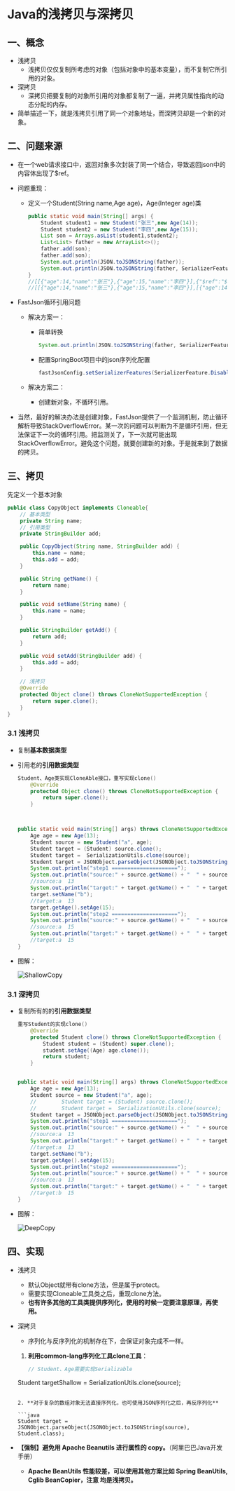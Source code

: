 # Java的浅拷贝与深拷贝

## 一、概念

* 浅拷贝
  * 浅拷贝仅仅复制所考虑的对象（包括对象中的基本变量），而不复制它所引用的对象。
* 深拷贝
  * 深拷贝把要复制的对象所引用的对象都复制了一遍，并拷贝属性指向的动态分配的内存。
* 简单描述一下，就是浅拷贝引用了同一个对象地址，而深拷贝却是一个新的对象。

## 二、问题来源

* 在一个web请求接口中，返回对象多次封装了同一个结合，导致返回json中的内容体出现了$ref。

* 问题重现：

  * 定义一个Student(String name,Age age)，Age(Integer age)类

    ```java
    public static void main(String[] args) {
        Student student1 = new Student("张三",new Age(14));
        Student student2 = new Student("李四",new Age(15));
        List son = Arrays.asList(student1,student2);
        List<List> father = new ArrayList<>();
        father.add(son);
        father.add(son);
        System.out.println(JSON.toJSONString(father));
        System.out.println(JSON.toJSONString(father, SerializerFeature.DisableCircularReferenceDetect));
    }
    //[[{"age":14,"name":"张三"},{"age":15,"name":"李四"}],{"$ref":"$[0]"}]
    //[[{"age":14,"name":"张三"},{"age":15,"name":"李四"}],[{"age":14,"name":"张三"},{"age":15,"name":"李四"}]]
    ```

* FastJson循环引用问题

  * 解决方案一：

    * 简单转换

      ```java
      System.out.println(JSON.toJSONString(father, SerializerFeature.DisableCircularReferenceDetect));
      ```

    * 配置SpringBoot项目中的json序列化配置

      ```java
      fastJsonConfig.setSerializerFeatures(SerializerFeature.DisableCircularReferenceDetect);
      ```

  * 解决方案二：

    * 创建新对象，不循环引用。

* 当然，最好的解决办法是创建对象，FastJson提供了一个监测机制，防止循环解析导致StackOverflowError。某一次的问题可以判断为不是循环引用，但无法保证下一次的循环引用。把监测关了，下一次就可能出现StackOverflowError。避免这个问题，就要创建新的对象。于是就来到了数据的拷贝。

## 三、拷贝

先定义一个基本对象

```java
public class CopyObject implements Cloneable{
    // 基本类型
    private String name;
    // 引用类型
    private StringBuilder add;

    public CopyObject(String name, StringBuilder add) {
        this.name = name;
        this.add = add;
    }

    public String getName() {
        return name;
    }

    public void setName(String name) {
        this.name = name;
    }

    public StringBuilder getAdd() {
        return add;
    }

    public void setAdd(StringBuilder add) {
        this.add = add;
    }

    // 浅拷贝
    @Override
    protected Object clone() throws CloneNotSupportedException {
        return super.clone();
    }
}
```

### 3.1 浅拷贝

* 复制**基本数据类型**

* 引用老的**引用数据类型**

  ```java
  Student、Age类实现CloneAble接口，重写实现clone() 
      @Override
      protected Object clone() throws CloneNotSupportedException {
          return super.clone();
      }
  ```

  ```java
  
  
  public static void main(String[] args) throws CloneNotSupportedException, InvocationTargetException, NoSuchMethodException, InstantiationException, IllegalAccessException {
      Age age = new Age(13);
      Student source = new Student("a", age);
      Student target = (Student) source.clone();
      Student target =  SerializationUtils.clone(source);
      Student target = JSONObject.parseObject(JSONObject.toJSONString(source), Student.class);
      System.out.println("step1 =====================");
      System.out.println("source:" + source.getName() + "  " + source.getAge().getAge());
      //source:a  13
      System.out.println("target:" + target.getName() + "  " + target.getAge().getAge());
      target.setName("b");
      //target:a  13
      target.getAge().setAge(15);
      System.out.println("step2 =====================");
      System.out.println("source:" + source.getName() + "  " + source.getAge().getAge());
      //source:a  15
      System.out.println("target:" + target.getName() + "  " + target.getAge().getAge());
      //target:a  15
  }
  ```

* 图解：

  ![ShallowCopy](Java的浅拷贝与深拷贝.assets/ShallowCopy.png)

### 3.1 深拷贝

* 复制所有的的**引用数据类型**

  ```java
  重写Student的实现clone() 
      @Override
      protected Student clone() throws CloneNotSupportedException {
          Student student = (Student) super.clone();
          student.setAge((Age) age.clone());
          return student;
      }
  ```

  ```java
  
  public static void main(String[] args) throws CloneNotSupportedException, InvocationTargetException, NoSuchMethodException, InstantiationException, IllegalAccessException {
      Age age = new Age(13);
      Student source = new Student("a", age);
      //        Student target = (Student) source.clone();
      //        Student target =  SerializationUtils.clone(source);
      Student target = JSONObject.parseObject(JSONObject.toJSONString(source), Student.class);
      System.out.println("step1 =====================");
      System.out.println("source:" + source.getName() + "  " + source.getAge().getAge());
      //source:a  13
      System.out.println("target:" + target.getName() + "  " + target.getAge().getAge());
      //target:a  13
      target.setName("b");
      target.getAge().setAge(15);
      System.out.println("step2 =====================");
      System.out.println("source:" + source.getName() + "  " + source.getAge().getAge());
      //source:a  13
      System.out.println("target:" + target.getName() + "  " + target.getAge().getAge());
      //target:b  15
  }
  ```

* 图解：

  ![DeepCopy](Java的浅拷贝与深拷贝.assets/DeepCopy.png)

## 四、实现

* 浅拷贝

  * 默认Object就带有clone方法，但是属于protect。
  * 需要实现Cloneable工具类之后，重现clone方法。
  * **也有许多其他的工具类提供序列化，使用的时候一定要注意原理，再使用。**

* 深拷贝

  * 序列化与反序列化的机制存在下，会保证对象完成不一样。

  1. **利用common-lang序列化工具clone工具**：
  
     ```java
     // Student、Age需要实现Serializable
   Student targetShallow =  SerializationUtils.clone(source);
     ```

  2. **对于复杂的数组对象无法直接序列化，也可使用JSON序列化之后，再反序列化**
  
     ```java
   Student target = JSONObject.parseObject(JSONObject.toJSONString(source), Student.class);
     ```
  
* **【强制】避免用 Apache Beanutils 进行属性的 copy。**（阿里巴巴Java开发手册）

  * **Apache BeanUtils 性能较差，可以使用其他方案比如 Spring BeanUtils, Cglib BeanCopier，注意 均是浅拷贝。**

